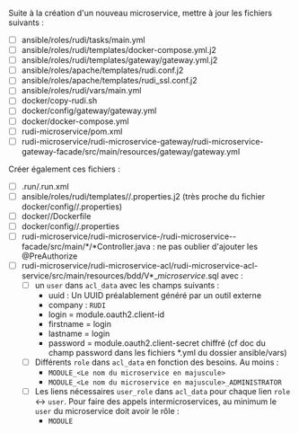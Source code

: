 Suite à la création d'un nouveau microservice, mettre à jour les fichiers suivants :

- [ ] ansible/roles/rudi/tasks/main.yml
- [ ] ansible/roles/rudi/templates/docker-compose.yml.j2
- [ ] ansible/roles/rudi/templates/gateway/gateway.yml.j2
- [ ] ansible/roles/apache/templates/rudi.conf.j2
- [ ] ansible/roles/apache/templates/rudi_ssl.conf.j2
- [ ] ansible/roles/rudi/vars/main.yml
- [ ] docker/copy-rudi.sh
- [ ] docker/config/gateway/gateway.yml
- [ ] docker/docker-compose.yml
- [ ] rudi-microservice/pom.xml
- [ ] rudi-microservice/rudi-microservice-gateway/rudi-microservice-gateway-facade/src/main/resources/gateway/gateway.yml

Créer également ces fichiers :

- [ ] .run/<microservice>.run.xml
- [ ] ansible/roles/rudi/templates/<microservice>/<microservice>.properties.j2 (très proche du fichier
  docker/config/<microservice>/<microservice>.properties)
- [ ] docker/<microservice>/Dockerfile
- [ ] docker/config/<microservice>/<microservice>.properties
- [ ] rudi-microservice/rudi-microservice-<microservice>/rudi-microservice-<microservice>-facade/src/main/*/*Controller.java : ne pas oublier d'ajouter les @PreAuthorize
- [ ] rudi-microservice/rudi-microservice-acl/rudi-microservice-acl-service/src/main/resources/bdd/V*__microservice_<microservice>.sql avec :
  - [ ] un `user` dans `acl_data` avec les champs suivants :
    - uuid : Un UUID préalablement généré par un outil externe
    - company : `RUDI`
    - login = module.oauth2.client-id
    - firstname = login
    - lastname = login
    - password = module.oauth2.client-secret chiffré (cf doc du champ password dans les fichiers *.yml du dossier ansible/vars)
  - [ ] Différents `role` dans `acl_data` en fonction des besoins. Au moins :
    - `MODULE_<Le nom du microservice en majuscule>`
    - `MODULE_<Le nom du microservice en majuscule>_ADMINISTRATOR`
  - [ ] Les liens nécessaires `user_role` dans `acl_data` pour chaque lien `role` <-> `user`. Pour faire des appels intermicroservices, au minimum le `user` du microservice doit avoir le rôle :
    - `MODULE`
